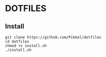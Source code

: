 # DOTFILES

## Install
```
git clone https://github.com/Pikkel/dotfiles
cd dotfiles
chmod +x install.sh
./install.sh
```
